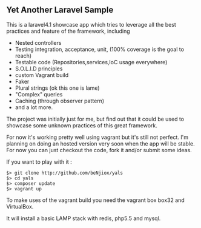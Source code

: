 ## Yet Another Laravel Sample

This is a laravel4.1 showcase app which tries to leverage all the best practices and feature of the framework, including

* Nested controllers
* Testing integration, acceptance, unit, (100% coverage is the goal to reach)
* Testable code (Repositories,services,IoC usage everywhere)
* S.O.L.I.D principles
* custom Vagrant build
* Faker
* Plural strings (ok this one is lame)
* "Complex" queries
* Caching (through observer pattern)
* and a lot more.

The project was initially just for me, but find out that it could be used to showcase some unknown practices of this great framework.

For now it's working pretty well using vagrant but it's still not perfect.
I'm planning on doing an hosted version very soon when the app will be stable.
For now you can just checkout the code, fork it and/or submit some ideas.

If you want to play with it :

```
$> git clone http://github.com/beNjiox/yals
$> cd yals
$> composer update
$> vagrant up
```

To make uses of the vagrant build you need the vagrant box box32 and VirtualBox.

It will install a basic LAMP stack with redis, php5.5 and mysql.
